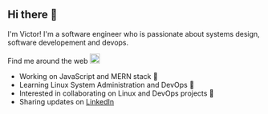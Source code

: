 ## Hi there 👋

I'm Victor! I'm a software engineer who is passionate about systems design, software developement and devops.

Find me around the web <img src="https://icon-library.net/images/small-globe-icon/small-globe-icon-1.jpg" alt="world globe" width="20"/>

  - Working on JavaScript and MERN stack 🔭
  - Learning Linux System Administration and DevOps 🌱
  - Interested in collaborating on Linux and DevOps projects 👯
  - Sharing updates on <a href="https://www.linkedin.com/in/iam-victorakpan/">LinkedIn</a>
  
<!--
**victorwealth/victorwealth** is a ✨ _special_ ✨ repository because its `README.md` (this file) appears on your GitHub profile.

Here are some ideas to get you started:

- 🔭 I’m currently working on ...
- 🌱 I’m currently learning ...
- 👯 I’m looking to collaborate on ...
- 🤔 I’m looking for help with ...
- 💬 Ask me about ...
- 📫 How to reach me: ...
- 😄 Pronouns: ...
- ⚡ Fun fact: ...
-->
